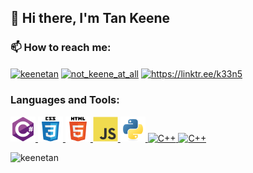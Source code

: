 ## 👋 Hi there, I'm Tan Keene

### 📫 How to reach me:
<a href="https://www.linkedin.com/in/keene-tan-b0a584232/" target="blank"><img align="center" src="https://raw.githubusercontent.com/rahuldkjain/github-profile-readme-generator/master/src/images/icons/Social/linked-in-alt.svg" alt="keenetan" height="30" width="40" /></a>
<a href="https://www.instagram.com/not_keene_at_all/" target="blank"><img align="center" src="https://raw.githubusercontent.com/rahuldkjain/github-profile-readme-generator/master/src/images/icons/Social/instagram.svg" alt="not_keene_at_all" height="30" width="40" /></a>
<a href="https://linktr.ee/k33n5" target="blank"><img align="center" src="https://raw.githubusercontent.com/rahulbanerjee26/githubProfileReadmeGenerator/main/icons/portfolio.png" alt="https://linktr.ee/k33n5" height="35" width="35" /></a>

### Languages and Tools:
<p align="left"> <a href="https://www.w3schools.com/cs/" target="_blank"> <img src="https://raw.githubusercontent.com/devicons/devicon/master/icons/csharp/csharp-original.svg" alt="csharp" width="40" height="40"/> </a> <a href="https://www.w3schools.com/css/" target="_blank"> <img src="https://raw.githubusercontent.com/devicons/devicon/master/icons/css3/css3-original-wordmark.svg" alt="css3" width="40" height="40"/> </a> <a href="https://www.w3.org/html/" target="_blank"> <img src="https://raw.githubusercontent.com/devicons/devicon/master/icons/html5/html5-original-wordmark.svg" alt="html5" width="40" height="40"/> </a> <a href="https://developer.mozilla.org/en-US/docs/Web/JavaScript" target="_blank"> <img src="https://raw.githubusercontent.com/devicons/devicon/master/icons/javascript/javascript-original.svg" alt="javascript" width="40" height="40"/> </a> <a href="https://www.python.org" target="_blank"> <img src="https://raw.githubusercontent.com/devicons/devicon/master/icons/python/python-original.svg" alt="python" width="40" height="40"/> </a> <a href="https://www.w3schools.com/cpp/" target="_blank"> <img src="https://raw.githubusercontent.com/rahuldkjain/github-profile-readme-generator/888aff31e1d26dd2a6acf6afebbc34970aeb0118/src/images/icons/ProgrammingLanguages/cpp.svg" alt="C++" width="40" height="40"/> </a> <a href="https://www.mysql.com/products/workbench/" target="_blank"> <img src="https://raw.githubusercontent.com/rahuldkjain/github-profile-readme-generator/888aff31e1d26dd2a6acf6afebbc34970aeb0118/src/images/icons/mysqlworkbench.svg" alt="C++" width="40" height="40"/> </a></p>

<p><img align="left" src="https://github-readme-stats.vercel.app/api/top-langs?username=keenetan&show_icons=true&locale=en&layout=compact" alt="keenetan" /></p> 
<!--
**S10242414/S10242414** is a ✨ _special_ ✨ repository because its `README.md` (this file) appears on your GitHub profile.
### I'm currently a student pursuing a diploma in IT
Here are some ideas to get you started:
<p>&nbsp;<img align="center" src="https://github-readme-stats.vercel.app/api?username=s10242414&show_icons=true&locale=en" alt="s10242414" /></p>
- 🔭 I’m currently working on ...
- 🌱 I’m currently learning ...
- 👯 I’m looking to collaborate on ...
- 🤔 I’m looking for help with ...
- 💬 Ask me about ...
- 📫 How to reach me: ...
- 😄 Pronouns: ...
- ⚡ Fun fact: ...
- 👀 I’m interested in ...
-->

